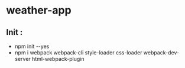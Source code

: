 # weather-app

<h2>Init :</h2>
<ul> 
<li>npm init --yes</li>
  <li> npm i webpack webpack-cli style-loader css-loader webpack-dev-server html-webpack-plugin </li>
</ul>
